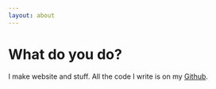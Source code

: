 ```yaml
---
layout: about
---
```


# What do you do?
I make website and stuff. All the code I write is on my [Github](https://github.com/yurifrl).


